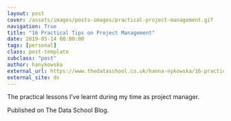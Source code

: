 ```yaml
---
layout: post
cover: /assets/images/posts-images/practical-project-management.gif
navigation: True
title: "16 Practical Tips on Project Management"
date: 2019-05-14 00:00:00
tags: [personal]
class: post-template
subclass: "post"
author: hanykowska
external_url: https://www.thedataschool.co.uk/hanna-nykowska/16-practical-tips-on-project-management/
external_site: ds
---
```


The practical lessons I’ve learnt during my time as project manager.

Published on The Data School Blog.
